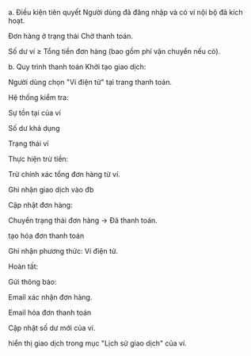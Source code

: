 a. Điều kiện tiên quyết
Người dùng đã đăng nhập và có ví nội bộ đã kích hoạt.

Đơn hàng ở trạng thái Chờ thanh toán.

Số dư ví ≥ Tổng tiền đơn hàng (bao gồm phí vận chuyển nếu có).

b. Quy trình thanh toán
Khởi tạo giao dịch:

Người dùng chọn "Ví điện tử" tại trang thanh toán.

Hệ thống kiểm tra:

Sự tồn tại của ví

Số dư khả dụng

Trạng thái ví 

Thực hiện trừ tiền:

Trừ chính xác tổng đơn hàng từ ví.

Ghi nhận giao dịch vào đb 

Cập nhật đơn hàng:

Chuyển trạng thái đơn hàng → Đã thanh toán.

tạo hóa đơn thanh toán

Ghi nhận phương thức: Ví điện tử.

Hoàn tất:

Gửi thông báo:

Email xác nhận đơn hàng.

Email hóa đơn thanh toán

Cập nhật số dư mới của ví.

hiển thị giao dịch trong mục "Lịch sử giao dịch" của ví.

